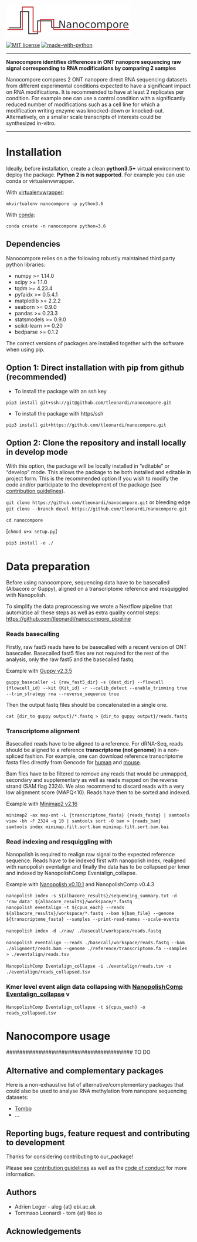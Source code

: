 ![Nanocompore](pictures/Nanocompore_logo.png)

[![MIT license](https://img.shields.io/badge/License-MIT-blue.svg)](https://lbesson.mit-license.org/)
[![made-with-python](https://img.shields.io/badge/Made%20with-Python-1f425f.svg)](https://www.python.org/)

---

**Nanocompore identifies differences in ONT nanopore sequencing raw signal corresponding to RNA modifications by comparing 2 samples**

Nanocompore compares 2 ONT nanopore direct RNA sequencing datasets from different experimental conditions expected to have a significant impact on RNA modifications. It is recommended to have at least 2 replicates per condition. For example one can use a control condition with a significantly reduced number of modifications such as a cell line for which a modification writing enzyme was knocked-down or knocked-out. Alternatively, on a smaller scale transcripts of interests could be synthesized in-vitro.

---

# Installation

Ideally, before installation, create a clean **python3.5+** virtual environment to deploy the package. **Python 2 is not supported**. For example you can use conda or virtualenvwrapper.

With [virtualenvwrapper](https://virtualenvwrapper.readthedocs.io/en/latest/install.html):
```
mkvirtualenv nanocompore -p python3.6
```

With [conda](https://conda.io/projects/conda/en/latest/user-guide/install/index.html):
```
conda create -n nanocompore python=3.6
```
## Dependencies

Nanocompore relies on a the following robustly maintained third party python libraries:
* numpy >= 1.14.0
* scipy >= 1.1.0
* tqdm >= 4.23.4
* pyfaidx >= 0.5.4.1
* matplotlib >= 2.2.2
* seaborn >= 0.9.0
* pandas >= 0.23.3
* statsmodels >= 0.9.0
* scikit-learn >= 0.20
* bedparse >= 0.1.2

The correct versions of packages are installed together with the software when using pip.

## Option 1: Direct installation with pip from github (recommended)

* To install the package with an ssh key
```
pip3 install git+ssh://git@github.com/tleonardi/nanocompore.git
```

* To install the package with https/ssh
```
pip3 install git+https://github.com/tleonardi/nanocompore.git
```

## Option 2: Clone the repository and install locally in develop mode

With this option, the package will be locally installed in “editable” or “develop” mode. This allows the package to be both installed and editable in project form. This is the recommended option if you wish to modify the code and/or participate to the development of the package (see [contribution guidelines](https://github.com/tleonardi/nanocompore/blob/master/CONTRIBUTING.md)).

`git clone https://github.com/tleonardi/nanocompore.git` or bleeding edge `git clone --branch devel https://github.com/tleonardi/nanocompore.git`

`cd nanocompore`

[`chmod u+x setup.py`]

`pip3 install -e ./`

# Data preparation

Before using nanocompore, sequencing data have to be basecalled (Albacore or Guppy), aligned on a transcriptome reference and resquiggled with Nanopolish.

To simplify the data preprocessing we wrote a Nextflow pipeline that automatise all these steps as well as extra quality control steps: https://github.com/tleonardi/nanocompore_pipeline

### Reads basecalling

Firstly, raw fast5 reads have to be basecalled with a recent version of ONT basecaller. Basecalled fast5 files are not required for the rest of the analysis, only the raw fast5 and the basecalled fastq.

Example with [Guppy v2.3.5](https://community.nanoporetech.com/downloads)
```
guppy_basecaller -i {raw_fast5_dir} -s {dest_dir} --flowcell {flowcell_id} --kit {Kit_id} -r --calib_detect --enable_trimming true --trim_strategy rna --reverse_sequence true
```
Then the output fastq files should be concatenated in a single one.
```
cat {dir_to guppy output}/*.fastq > {dir_to guppy output}/reads.fastq
```

### Transcriptome alignment

Basecalled reads have to be aligned to a reference. For dRNA-Seq, reads should be aligned to a reference **transcriptome (not genome)** in a non-spliced fashion. For example, one can download reference transcriptome fasta files directly from Gencode for [human](ftp://ftp.ebi.ac.uk/pub/databases/gencode/Gencode_human/release_29/gencode.v29.transcripts.fa.gz) and [mouse](ftp://ftp.ebi.ac.uk/pub/databases/gencode/Gencode_mouse/release_M20/gencode.vM20.transcripts.fa.gz).

 Bam files have to be filtered to remove any reads that would be unmapped, secondary and supplementary as well as reads mapped on the reverse strand (SAM flag 2324). We also recommend to discard reads with a very low alignment score (MAPQ<10). Reads have then to be sorted and indexed.

Example with [Minimap2 v2.16](https://github.com/lh3/minimap2)
```
minimap2 -ax map-ont -L {transcriptome_fasta} {reads_fastq} | samtools view -bh -F 2324 -q 10 | samtools sort -O bam > {reads_bam}
samtools index minimap.filt.sort.bam minimap.filt.sort.bam.bai
```

### Read indexing and resquiggling with

Nanopolish is required to realign raw signal to the expected reference sequence. Reads have to be indexed first with nanopolish index, realigned with nanopolish eventalign and finally the data has to be collapsed per kmer and indexed by NanopolishComp Eventalign_collapse.

Example with [Nanopolish v0.10.1](https://github.com/jts/nanopolish) and NanopolishComp v0.4.3

```
nanopolish index -s ${albacore_results}/sequencing_summary.txt -d 'raw_data' ${albacore_results}/workspace/*.fastq
nanopolish eventalign -t ${cpus_each} --reads ${albacore_results}/workspace/*.fastq --bam ${bam_file} --genome ${transcriptome_fasta} --samples --print-read-names --scale-events

nanopolish index -d ./raw/ ./basecall/workspace/reads.fastq

nanopolish eventalign --reads ./basecall/workspace/reads.fastq --bam ./alignment/reads.bam --genome ./reference/transcriptome.fa --samples > ./eventalign/reads.tsv

NanopolishComp Eventalign_collapse -i ./eventalign/reads.tsv -o ./eventalign/reads_collapsed.tsv

```

### Kmer level event align data collapsing with [NanopolishComp Eventalign_collapse](https://github.com/a-slide/NanopolishComp) v

```
NanopolishComp Eventalign_collapse -t ${cpus_each} -o reads_collapsed.tsv
```

# Nanocompore usage

####################################### TO DO

## Alternative and complementary packages

Here is a non-exhaustive list of alternative/complementary packages that could also be used to analyse RNA methylation from nanopore sequencing datasets:

* [Tombo](https://github.com/nanoporetech/tombo)
* ...

## Reporting bugs, feature request and contributing to development

Thanks for considering contributing to our_package!

Please see [contribution guidelines](https://github.com/tleonardi/nanocompore/blob/master/CONTRIBUTING.md) as well as the [code of conduct](https://github.com/tleonardi/nanocompore/blob/master/CODE_OF_CONDUCT.md) for more information.


## Authors

* Adrien Leger - aleg {at} ebi.ac.uk
* Tommaso Leonardi - tom {at} tleo.io

## Acknowledgements
